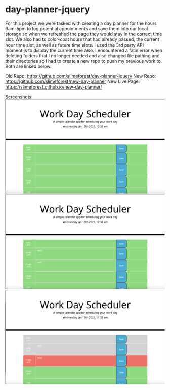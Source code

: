 # day-planner-jquery

For this project we were tasked with creating a day planner for the hours 9am-5pm to log potential appointments and save them into our local storage so when we refreshed the page they would stay in the correct time slot. We also had to color-coat hours that had already passed, the current hour time slot, as well as future time slots. I used the 3rd party API moment.js to display the current time also. I encountered a fatal error when deleting folders that I no longer needed and also changed file pathing and their directories so I had to create a new repo to push my previous work to. Both are linked below.

Old Repo: https://github.com/slimeforest/day-planner-jquery
New Repo: https://github.com/slimeforest/new-day-planner
New Live Page: https://slimeforest.github.io/new-day-planner/

Screenshots:
![index page on first startup](screenshots/startup.png)
![image showing you can log appointments](screenshots/logging-appointments.png)
![image showing that logged appointments stay as well as past, present, and future times changing color accordingly](screenshots/past-present.png)